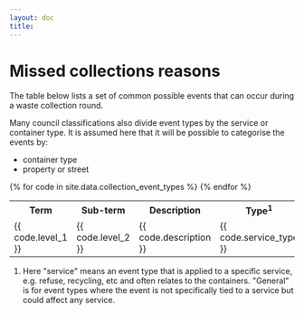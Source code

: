 ```yaml
---
layout: doc
title: 
---
```


# Missed collections reasons

The table below lists a set of common possible events that can occur during a waste collection round.

Many council classifications also divide event types by the service or container type. It is assumed here that it will be possible to categorise the events by:

* container type
* property or street


<table>
<tr>
  <!-- <th>ID</th> -->
  <th>Term</th>
  <th>Sub-term</th>
  <th>Description</th>
  <th>Type<sup>1</sup></th>
  <!-- <th>Synonyms</th> -->
</tr>
{% for code in site.data.collection_event_types %}
<tr>
  <!-- <td></td> -->
  <td>{{ code.level_1 }}</td>
  <td>{{ code.level_2 }}</td>
  <td>{{ code.description }}</td>
  <td>{{ code.service_type }}</td>
  <!-- <td>{{ code.synonyms }}</td> -->
</tr>
{% endfor %}
</table>

1. Here "service" means an event type that is applied to a specific service, e.g. refuse, recycling, etc and often relates to the containers. "General" is for event types where the event is not specifically tied to a service but could affect any service.
